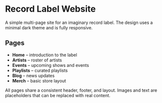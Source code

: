# Record Label Website

A simple multi-page site for an imaginary record label. The design uses a minimal dark theme and is fully responsive.

## Pages
- **Home** – introduction to the label
- **Artists** – roster of artists
- **Events** – upcoming shows and events
- **Playlists** – curated playlists
- **Blog** – news updates
- **Merch** – basic store layout

All pages share a consistent header, footer, and layout. Images and text are placeholders that can be replaced with real content.
